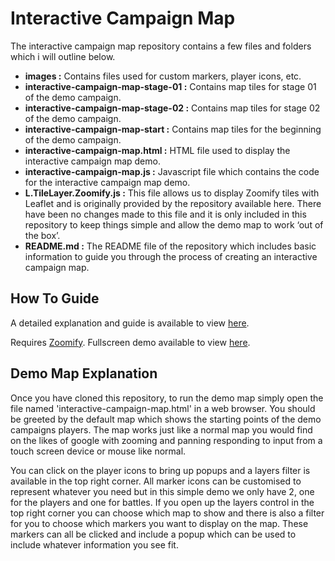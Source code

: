 # Interactive Campaign Map

The interactive campaign map repository contains a few files and folders which i will outline below.

- **images :** Contains files used for custom markers, player icons, etc.
- **interactive-campaign-map-stage-01 :** Contains map tiles for stage 01 of the demo campaign.
- **interactive-campaign-map-stage-02 :** Contains map tiles for stage 02 of the demo campaign.
- **interactive-campaign-map-start :** Contains map tiles for the beginning of the demo campaign.
- **interactive-campaign-map.html :** HTML file used to display the interactive campaign map demo.
- **interactive-campaign-map.js :** Javascript file which contains the code for the interactive campaign map demo.
- **L.TileLayer.Zoomify.js :** This file allows us to display Zoomify tiles with Leaflet and is originally provided by the repository available here. There have been no changes made to this file and it is only included in this repository to keep things simple and allow the demo map to work ‘out of the box’.
- **README.md :** The README file of the repository which includes basic information to guide you through the process of creating an interactive campaign map.

## How To Guide

A detailed explanation and guide is available to view [here](https://www.hreikin.co.uk/2018/06/03/creating-an-interactive-campaign-map-with-leaflet/).

Requires [Zoomify](http://www.zoomify.com/free.htm). Fullscreen demo available to view [here](https://hreikin.co.uk/interactive-campaign-map/interactive-campaign-map.html).

## Demo Map Explanation

Once you have cloned this repository, to run the demo map simply open the file named 'interactive-campaign-map.html' in a web browser. You should be greeted by the default map which shows the starting points of the demo campaigns players. The map works just like a normal map you would find on the likes of google with zooming and panning responding to input from a touch screen device or mouse like normal. 

You can click on the player icons to bring up popups and a layers filter is available in the top right corner. All marker icons can be customised to represent whatever you need but in this simple demo we only have 2, one for the players and one for battles. If you open up the layers control in the top right corner you can choose which map to show and there is also a filter for you to choose which markers you want to display on the map. These markers can all be clicked and include a popup which can be used to include whatever information you see fit.
